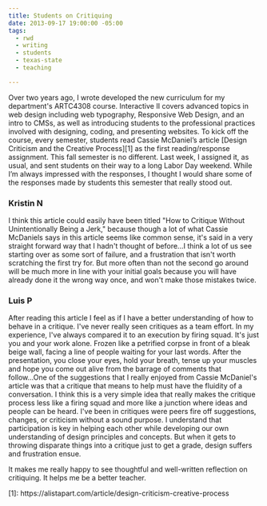 ```yaml
---
title: Students on Critiquing
date: 2013-09-17 19:00:00 -05:00
tags:
  - rwd
  - writing
  - students
  - texas-state
  - teaching

---
```


Over two years ago, I wrote developed the new curriculum for my department's ARTC4308 course. Interactive II covers advanced topics in web design including web typography, Responsive Web Design, and an intro to CMSs, as well as introducing students to the professional practices involved with designing, coding, and presenting websites. To kick off the course, every semester, students read Cassie McDaniel’s article [Design Criticism and the Creative Process][1] as the first reading/response assignment. This fall semester is no different. Last week, I assigned it, as usual, and sent students on their way to a long Labor Day weekend. While I’m always impressed with the responses, I thought I would share some of the responses made by students this semester that really stood out.

### Kristin N

I think this article could easily have been titled "How to Critique Without Unintentionally Being a Jerk," because though a lot of what Cassie McDaniels says in this article seems like common sense, it's said in a very straight forward way that I hadn't thought of before...I think a lot of us see starting over as some sort of failure, and a frustration that isn't worth scratching the first try for. But more often than not the second go around will be much more in line with your initial goals because you will have already done it the wrong way once, and won't make those mistakes twice.

### Luis P

After reading this article I feel as if I have a better understanding of how to behave in a critique. I've never really seen critiques as a team effort. In my experience, I've always compared it to an execution by firing squad. It's just you and your work alone. Frozen like a petrified corpse in front of a bleak beige wall, facing a line of people waiting for your last words. After the presentation, you close your eyes, hold your breath, tense up your muscles and hope you come out alive from the barrage of comments that follow...One of the suggestions that I really enjoyed from Cassie McDaniel's article was that a critique that means to help must have the fluidity of a conversation. I think this is a very simple idea that really makes the critique process less like a firing squad and more like a junction where ideas and people can be heard. I've been in critiques were peers fire off suggestions, changes, or criticism without a sound purpose. I understand that participation is key in helping each other while developing our own understanding of design principles and concepts. But when it gets to throwing disparate things into a critique just to get a grade, design suffers and frustration ensue.

<p class="caption">
It makes me really happy to see thoughtful and well-written reflection on critiquing. It helps me be a better teacher.</p>
[1]: https://alistapart.com/article/design-criticism-creative-process
